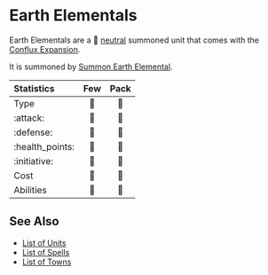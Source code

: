 # Earth Elementals

Earth Elementals are a 🚧 [neutral](../towns/neutral.md) summoned unit that comes with the [Conflux Expansion](../content.md).

It is summoned by [Summon Earth Elemental](../spells/summon_earth_elemental.md).


| Statistics | Few | Pack |
| :--- | :---: | :---: |
| Type | 🚧 | 🚧 |
| :attack: | 🚧 | 🚧 |
| :defense: | 🚧 | 🚧 |
| :health_points: | 🚧 | 🚧 |
| :initiative: | 🚧 | 🚧 |
| Cost | 🚧 | 🚧 |
| Abilities | 🚧 | 🚧 |


## See Also

- [List of Units](../units.md)
- [List of Spells](../spells.md)
- [List of Towns](../towns.md)
